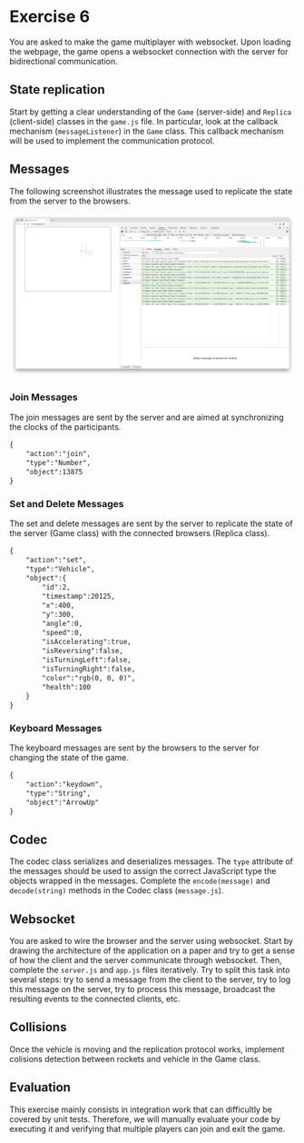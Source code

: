 # Exercise 6

You are asked to make the game multiplayer with websocket.
Upon loading the webpage, the game opens a websocket connection with the server for bidirectional communication.

## State replication

Start by getting a clear understanding of the `Game` (server-side) and `Replica` (client-side) classes in the `game.js` file.
In particular, look at the callback mechanism (`messageListener`) in the `Game` class.
This callback mechanism will be used to implement the communication protocol.

## Messages

The following screenshot illustrates the message used to replicate the state from the server to the browsers.

![websocket](./websocket.png)

### Join Messages

The join messages are sent by the server and are aimed at synchronizing the clocks of the participants.

```
{
    "action":"join",
    "type":"Number",
    "object":13875
}
```

### Set and Delete Messages

The set and delete messages are sent by the server to replicate the state of the server (Game class) with the connected browsers (Replica class).

```
{
    "action":"set",
    "type":"Vehicle",
    "object":{
        "id":2,
        "timestamp":20125,
        "x":400,
        "y":300,
        "angle":0,
        "speed":0,
        "isAccelerating":true,
        "isReversing":false,
        "isTurningLeft":false,
        "isTurningRight":false,
        "color":"rgb(0, 0, 0)",
        "health":100
    }
}	
```

### Keyboard Messages

The keyboard messages are sent by the browsers to the server for changing the state of the game.

```
{
    "action":"keydown",
    "type":"String",
    "object":"ArrowUp"
}
```

## Codec

The codec class serializes and deserializes messages. 
The `type` attribute of the messages should be used to assign the correct JavaScript type the objects wrapped in the messages.
Complete the `encode(message)` and `decode(string)` methods in the Codec class (`message.js`).

## Websocket

You are asked to wire the browser and the server using websocket.
Start by drawing the architecture of the application on a paper and try to get a sense of how the client and the server communicate through websocket.
Then, complete the `server.js` and `app.js` files iteratively.
Try to split this task into several steps: try to send a message from the client to the server, try to log this message on the server, try to process this message, broadcast the resulting events to the connected clients, etc.

## Collisions

Once the vehicle is moving and the replication protocol works, implement colisions detection between rockets and vehicle in the Game class.

## Evaluation

This exercise mainly consists in integration work that can difficultly be covered by unit tests. 
Therefore, we will manually evaluate your code by executing it and verifying that multiple players can join and exit the game.